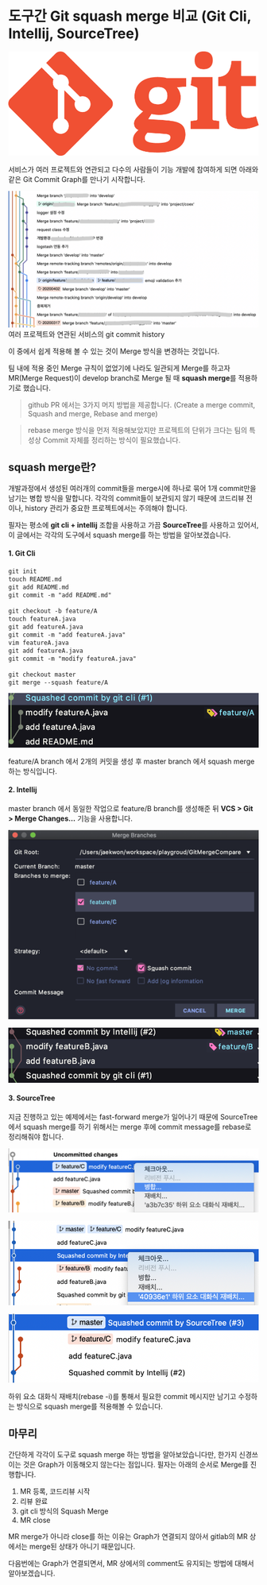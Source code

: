 # 도구간 Git squash merge 비교 (Git Cli, Intellij, SourceTree)

![img](https://github.com/HaJaeKwon/blog/blob/master/assets/git_background.png?raw=true)

서비스가 여러 프로젝트와 연관되고 다수의 사람들이 기능 개발에 참여하게 되면 아래와 같은 Git Commit Graph를 만나기 시작합니다.

![여러 프로젝트와 연관된 서비스의 git commit history](https://github.com/HaJaeKwon/blog/blob/master/assets/git_commit_graph.png?raw=true)여러 프로젝트와 연관된 서비스의 git commit history

이 중에서 쉽게 적용해 볼 수 있는 것이 Merge 방식을 변경하는 것입니다.

팀 내에 적용 중인 Merge 규칙이 없었기에 나라도 일관되게 Merge를 하고자 MR(Merge Request)이 develop branch로 Merge 될 때 **squash merge**를 적용하기로 했습니다.

> github PR 에서는  3가지 머지 방법을 제공합니다. (Create a merge commit, Squash and merge, Rebase and merge)

> rebase merge 방식을 먼저 적용해보았지만 프로젝트의 단위가 크다는 팀의 특성상 Commit 자체를 정리하는 방식이 필요했습니다.

## squash merge란?

개발과정에서 생성된 여러개의 commit들을 merge시에 하나로 묶어 1개 commit만을 남기는 병합 방식을 말합니다. 각각의 commit들이 보관되지 않기 때문에 코드리뷰 전이나, history 관리가 중요한 프로젝트에서는 주의해야 합니다.

필자는 평소에 **git cli + intellij** 조합을 사용하고 가끔 **SourceTree**를 사용하고 있어서, 이 글에서는 각각의 도구에서 squash merge를 하는 방법을 알아보겠습니다.

#### 1. Git Cli

```shell
git init
touch README.md
git add README.md
git commit -m "add README.md"

git checkout -b feature/A
touch featureA.java
git add featureA.java
git commit -m "add featureA.java"
vim featureA.java
git add featureA.java
git commit -m "modify featureA.java"

git checkout master
git merge --squash feature/A
```

![img](https://github.com/HaJaeKwon/blog/blob/master/assets/git_squash_merge_by_cli.png?raw=true)

feature/A branch 에서 2개의 커밋을 생성 후 master branch 에서 squash merge하는 방식입니다.

#### 2. Intellij

master branch 에서 동일한 작업으로 feature/B branch를 생성해준 뒤 **VCS > Git > Merge Changes…** 기능을 사용합니다.

![img](https://github.com/HaJaeKwon/blog/blob/master/assets/git_squash_merge_by_intellij_step1.png?raw=true)

![img](https://github.com/HaJaeKwon/blog/blob/master/assets/git_squash_merge_by_intellij_step2.png?raw=true)

#### 3. SourceTree

지금 진행하고 있는 예제에서는 fast-forward merge가 일어나기 때문에 SourceTree에서 squash merge를 하기 위해서는 merge 후에 commit message를 rebase로 정리해줘야 합니다.

![img](https://github.com/HaJaeKwon/blog/blob/master/assets/git_squash_merge_by_sourcetree_step1.png?raw=true)

![img](https://github.com/HaJaeKwon/blog/blob/master/assets/git_squash_merge_by_sourcetree_step2.png?raw=true)

![img](https://github.com/HaJaeKwon/blog/blob/master/assets/git_squash_merge_by_sourcetree_step3.png?raw=true)

하위 요소 대화식 재배치(rebase -i)를 통해서 필요한 commit 메시지만 남기고 수정하는 방식으로 squash merge를 적용해볼 수 있습니다.

## 마무리

간단하게 각각이 도구로 squash merge 하는 방법을 알아보았습니다만, 한가지 신경쓰이는 것은 Graph가 이동해오지 않는다는 점입니다. 필자는 아래의 순서로 Merge를 진행합니다.

1. MR 등록, 코드리뷰 시작
2. 리뷰 완료
3. git cli 방식의 Squash Merge
4. MR close

MR merge가 아니라 close를 하는 이유는 Graph가 연결되지 않아서 gitlab의 MR 상에서는 merge된 상태가 아니기 때문입니다.

다음번에는 Graph가 연결되면서, MR 상에서의 comment도 유지되는 방법에 대해서 알아보겠습니다.